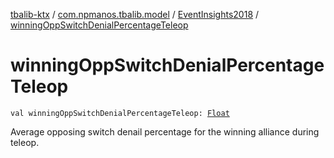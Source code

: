 [tbalib-ktx](../../index.md) / [com.npmanos.tbalib.model](../index.md) / [EventInsights2018](index.md) / [winningOppSwitchDenialPercentageTeleop](./winning-opp-switch-denial-percentage-teleop.md)

# winningOppSwitchDenialPercentageTeleop

`val winningOppSwitchDenialPercentageTeleop: `[`Float`](https://kotlinlang.org/api/latest/jvm/stdlib/kotlin/-float/index.html)

Average opposing switch denail percentage for the winning alliance during teleop.

